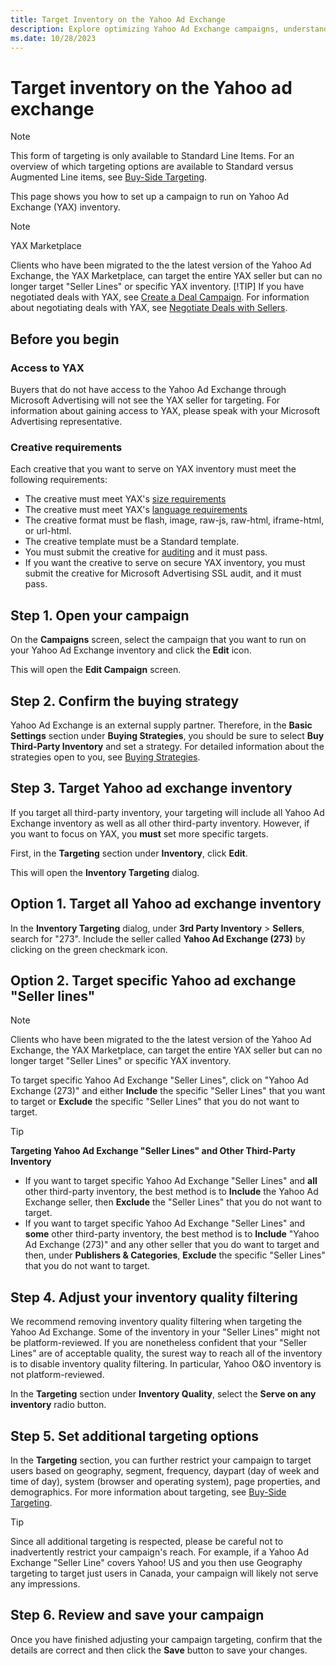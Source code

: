 ```yaml
---
title: Target Inventory on the Yahoo Ad Exchange
description: Explore optimizing Yahoo Ad Exchange campaigns, understand target inventory, set up effective campaigns for YAX inventory.
ms.date: 10/28/2023
---
```


# Target inventory on the Yahoo ad exchange

> [!NOTE]
> This form of targeting is only available to Standard Line Items. For an overview of which targeting options are available to Standard versus Augmented Line items, see [Buy-Side Targeting](buy-side-targeting.md).

This page shows you how to set up a campaign to run on Yahoo Ad Exchange (YAX) inventory.

> [!NOTE]
> YAX Marketplace
>
> Clients who have been migrated to the the latest version of the Yahoo Ad Exchange, the YAX Marketplace, can target the entire YAX seller but can no longer target "Seller Lines" or specific YAX inventory.
> [!TIP]
> If you have negotiated deals with YAX, see [Create a Deal Campaign](create-a-deal-campaign.md). For information about negotiating deals with YAX, see [Negotiate Deals with Sellers](negotiate-deals-with-sellers.md).

## Before you begin

### Access to YAX

Buyers that do not have access to the Yahoo Ad Exchange through Microsoft Advertising will not see the YAX seller for targeting. For information about gaining access to YAX, please speak with your Microsoft Advertising representative.

### Creative requirements

Each creative that you want to serve on YAX inventory must meet the following requirements:

- The creative must meet YAX's [size requirements](https://api.yieldmanager.com/api-1.37/doc/phpdoc/4_enum_size.md)
- The creative must meet YAX's [language requirements](https://api.yieldmanager.com/api-1.37/doc/phpdoc/4_enum_language.md)
- The creative format must be flash, image, raw-js, raw-html, iframe-html, or url-html.
- The creative template must be a Standard template.
- You must submit the creative for [auditing](creative-standards.md) and it must pass.
- If you want the creative to serve on secure YAX inventory, you must submit the creative for Microsoft Advertising SSL audit, and it must pass.
  
## Step 1. Open your campaign

On the **Campaigns** screen, select the campaign that you want to run on your Yahoo Ad Exchange inventory and click the **Edit** icon.

This will open the **Edit Campaign** screen.

## Step 2. Confirm the buying strategy

Yahoo Ad Exchange is an external supply partner. Therefore, in the **Basic Settings** section under **Buying Strategies**, you should be sure to select **Buy Third-Party Inventory** and set a strategy. For detailed information about the strategies open to you, see [Buying Strategies](buying-strategies.md).

## Step 3. Target Yahoo ad exchange inventory

If you target all third-party inventory, your targeting will include all Yahoo Ad Exchange inventory as well as all other third-party inventory. However, if you want to focus on YAX, you **must** set more specific targets.

First, in the **Targeting** section under **Inventory**, click **Edit**.

This will open the **Inventory Targeting** dialog.

## Option 1. Target all Yahoo ad exchange inventory

In the **Inventory Targeting** dialog, under **3rd Party Inventory** \> **Sellers**, search for "273". Include the seller called **Yahoo Ad Exchange (273)** by clicking on the green checkmark icon.

## Option 2. Target specific Yahoo ad exchange "Seller lines"

> [!NOTE]
> Clients who have been migrated to the the latest version of the Yahoo Ad Exchange, the YAX Marketplace, can target the entire YAX seller but can no longer target "Seller Lines" or specific YAX inventory.

To target specific Yahoo Ad Exchange "Seller Lines", click on "Yahoo Ad Exchange (273)" and either **Include** the specific "Seller Lines" that you want to target or **Exclude** the specific "Seller Lines" that you do not want to target.

> [!TIP]
> **Targeting Yahoo Ad Exchange "Seller Lines" and Other Third-Party Inventory**
>
> - If you want to target specific Yahoo Ad Exchange "Seller Lines" and **all** other third-party inventory, the best method is to **Include** the Yahoo Ad Exchange seller, then **Exclude** the "Seller Lines" that you do not want to target.
> - If you want to target specific Yahoo Ad Exchange "Seller Lines" and **some** other third-party inventory, the best method is to **Include** "Yahoo Ad Exchange (273)" and any other seller that you do want to target and then, under **Publishers & Categories**, **Exclude** the specific "Seller Lines" that you do not want to target.

## Step 4. Adjust your inventory quality filtering

We recommend removing inventory quality filtering when targeting the Yahoo Ad Exchange. Some of the inventory in your "Seller Lines" might not be platform-reviewed. If you are nonetheless confident that your "Seller Lines" are of acceptable quality, the surest way to reach all of the inventory is to disable inventory quality filtering. In particular,
Yahoo O&O inventory is not platform-reviewed.

In the **Targeting** section under **Inventory Quality**, select the **Serve on any inventory** radio button.

## Step 5. Set additional targeting options

In the **Targeting** section, you can further restrict your campaign to target users based on geography, segment, frequency, daypart (day of week and time of day), system (browser and operating system), page properties, and demographics. For more information about targeting, see [Buy-Side Targeting](buy-side-targeting.md).

> [!TIP]
> Since all additional targeting is respected, please be careful not to inadvertently restrict your campaign's reach. For example, if a Yahoo Ad Exchange "Seller Line" covers Yahoo! US and you then use Geography targeting to target just users in Canada, your campaign will likely not serve any impressions.

## Step 6. Review and save your campaign

Once you have finished adjusting your campaign targeting, confirm that the details are correct and then click the **Save** button to save your changes.

